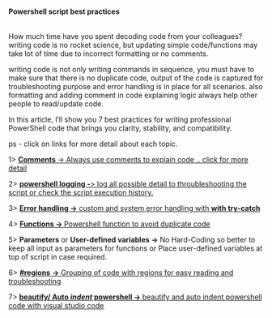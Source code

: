 <!-- wp:paragraph -->
<h4>Powershell script best practices</h4>
<!-- /wp:paragraph -->

<!-- wp:image {"id":1437,"sizeSlug":"large","linkDestination":"none"} -->
<figure class="wp-block-image size-large"><img class="wp-image-1437" src="https://powershelltalk.com/wp-content/uploads/2022/12/image-2-1024x576.png?v=1672171453" alt="" /></figure>
<!-- /wp:image -->

<!-- wp:paragraph -->
<p>How much time have you spent decoding code from your colleagues? writing code is no rocket science, but updating simple code/functions may take lot of time due to incorrect formatting or no comments.</p>
<!-- /wp:paragraph -->

<!-- wp:paragraph -->
<p>writing code is not only writing commands in sequence, you must have to make sure that there is no duplicate code, output of the code is captured for troubleshooting purpose and error handling is in place for all scenarios. also formatting and adding comment in code explaining logic always help other people to read/update code.</p>
<!-- /wp:paragraph -->

<!-- wp:paragraph -->
<p>In this article, I’ll show you 7 best practices for writing professional PowerShell code that brings you clarity, stability, and compatibility.</p>
<p>ps - click on links for more detail about each topic.</p>
<!-- /wp:paragraph -->

<!-- wp:paragraph -->
<p>1&gt; <a class="rank-math-link" href="https://powershelltalk.com/2021/03/05/powershell-script-best-practices-1-comments-in-the-code/"><strong>Comments </strong>-&gt; Always use comments to explain code .. click for more detail</a></p>
<!-- /wp:paragraph -->

<!-- wp:paragraph -->
<p>2&gt; <a class="rank-math-link" href="https://powershelltalk.com/2021/03/09/powershell-script-best-practices-2-powershell-logging/"><strong>powershell logging -</strong>&gt; log all possible detail to throubleshooting the script or check the script execution history.</a></p>
<!-- /wp:paragraph -->

<!-- wp:paragraph -->
<p>3&gt; <a href="https://powershelltalk.com/2022/12/28/powershell-script-best-practices-4-powershell-error-handling-with-try-catch/"><strong>Error handling -&gt;</strong> custom and system error handling with <strong>with try-catch</strong></a></p>
<!-- /wp:paragraph -->

<!-- wp:paragraph -->
<p>4&gt; <a href="https://powershelltalk.com/2022/12/28/powershell-script-best-practices-4-powershell-functions-to-avoid-duplicate-code/"><strong>Functions -&gt; </strong>Powershell function to avoid duplicate code</a></p>
<!-- /wp:paragraph -->

<!-- wp:paragraph -->
<p>5&gt; <strong>Parameters</strong> or <strong>User-defined variables -&gt;</strong> No Hard-Coding so better to keep all input as parameters for functions or Place user-defined variables at top of script in case required.</p>
<!-- /wp:paragraph -->

<!-- wp:paragraph -->
<p>6&gt; <a href="https://powershelltalk.com/2022/12/28/powershell-script-best-practices-6-group-code-with-region/"><strong>#regions</strong> <strong> -&gt;</strong> Grouping of code with regions for easy reading and troubleshooting</a></p>
<!-- /wp:paragraph -->

<!-- wp:paragraph -->
<p>7&gt; <a href="https://powershelltalk.com/2022/12/28/powershell-script-best-practices-6-auto-indent-and-beautify-powershell-code/"><strong>beautify/ Auto <em>indent</em> powershell -&gt; </strong>beautify and auto indent powershell code with visual studio code</a></p>
<!-- /wp:paragraph -->